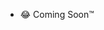 
- 😂 Coming Soon™

<html>
<head>
	<script>
		//function that display value
		function dis(val)
		{
			document.getElementById("result").value+=val
		}
		
		//function that evaluates the digit and return result
		function solve()
		{
			let x = document.getElementById("result").value
			let y = eval(x)
			document.getElementById("result").value = y
		}
		
		//function that clear the display
		function clr()
		{
			document.getElementById("result").value = ""
		}
	</script>
	<!-- for styling -->
	<style>
		.title{
		margin-bottom: 10px;
		text-align:center;
		width: 210px;
		color:green;
		border: solid black 2px;
		}

		input[type="button"]
		{
		background-color:green;
		color: black;
		border: solid black 2px;
		width:100%
		}

		input[type="text"]
		{
		background-color:white;
		border: solid black 2px;
		width:100%
		}
	</style>
</head>
<!-- create table -->
<body>
	<div class = title >GITCALC V1.0</div>
	<table border="1">
		<tr>
			<td colspan="3"><input type="text" id="result"/></td>
			<!-- clr() function will call clr to clear all value -->
			<td><input type="button" value="c" onclick="clr()"/> </td>
		</tr>
		<tr>
			<!-- create button and assign value to each button -->
			<!-- dis("1") will call function dis to display value -->
			<td><input type="button" value="1" onclick="dis('1')"/> </td>
			<td><input type="button" value="2" onclick="dis('2')"/> </td>
			<td><input type="button" value="3" onclick="dis('3')"/> </td>
			<td><input type="button" value="/" onclick="dis('/')"/> </td>
		</tr>
		<tr>
			<td><input type="button" value="4" onclick="dis('4')"/> </td>
			<td><input type="button" value="5" onclick="dis('5')"/> </td>
			<td><input type="button" value="6" onclick="dis('6')"/> </td>
			<td><input type="button" value="-" onclick="dis('-')"/> </td>
		</tr>
		<tr>
			<td><input type="button" value="7" onclick="dis('7')"/> </td>
			<td><input type="button" value="8" onclick="dis('8')"/> </td>
			<td><input type="button" value="9" onclick="dis('9')"/> </td>
			<td><input type="button" value="+" onclick="dis('+')"/> </td>
		</tr>
		<tr>
			<td><input type="button" value="." onclick="dis('.')"/> </td>
			<td><input type="button" value="0" onclick="dis('0')"/> </td>
			<!-- solve function call function solve to evaluate value -->
			<td><input type="button" value="=" onclick="solve()"/> </td>
			<td><input type="button" value="*" onclick="dis('*')"/> </td>
		</tr>
	</table>
</body>
</html>
